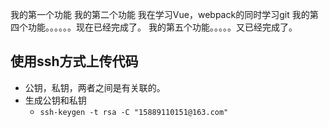 我的第一个功能
我的第二个功能
我在学习Vue，webpack的同时学习git
我的第四个功能。。。。。。现在已经完成了。
我的第五个功能。。。。。又已经完成了。
## 使用ssh方式上传代码
- 公钥，私钥，两者之间是有关联的。
- 生成公钥和私钥
    + `ssh-keygen -t rsa -C "15889110151@163.com"`

